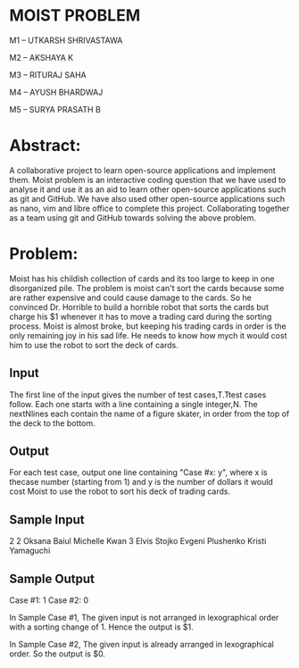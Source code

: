 # MOIST PROBLEM

M1 – UTKARSH SHRIVASTAWA 

M2 – AKSHAYA K

M3 – RITURAJ SAHA

M4 – AYUSH BHARDWAJ 

M5 – SURYA PRASATH B

# Abstract:
A collaborative project to learn open-source applications and implement them. Moist problem is an interactive coding question that we have used to analyse it and use it as an aid to learn other open-source applications such as git and GitHub. We have also used other open-source applications such as nano, vim and libre office to complete this project. Collaborating together as a team using git and GitHub towards solving the above problem.

# Problem:
Moist has his childish collection of cards and its too large to keep in one disorganized pile. The problem is moist can't sort the cards because some are rather expensive and could cause damage to the cards. 
So he convinced Dr. Horrible to build a horrible robot that sorts the cards but charge his $1 whenever it has to move a trading card during the sorting process.
Moist is almost broke, but keeping his trading cards in order is the only remaining joy in his sad life. He needs to know how mych it would cost him to use the robot to sort the deck of cards.

## Input
The first line of the input gives the number of test cases,T.Ttest cases follow.  Each  one  starts  with  a  line  containing  a  single  integer,N.  The nextNlines each  contain the name  of a figure skater,  in order from the top of the deck to the bottom.

## Output
For  each  test  case,  output  one  line  containing  "Case  #x:  y",  where  x  is thecase number (starting from 1) and y is the number of dollars it would cost Moist to use the robot to sort his deck of trading cards.

## Sample Input

2
2
Oksana Baiul
Michelle Kwan
3
Elvis Stojko
Evgeni Plushenko
Kristi Yamaguchi

## Sample Output
Case #1: 1
Case #2: 0

In Sample Case #1,
The given input is not arranged in lexographical order with a sorting change of 1. Hence the output is $1.

In Sample Case #2,
The given input is already arranged in lexographical order. So the output is $0.
